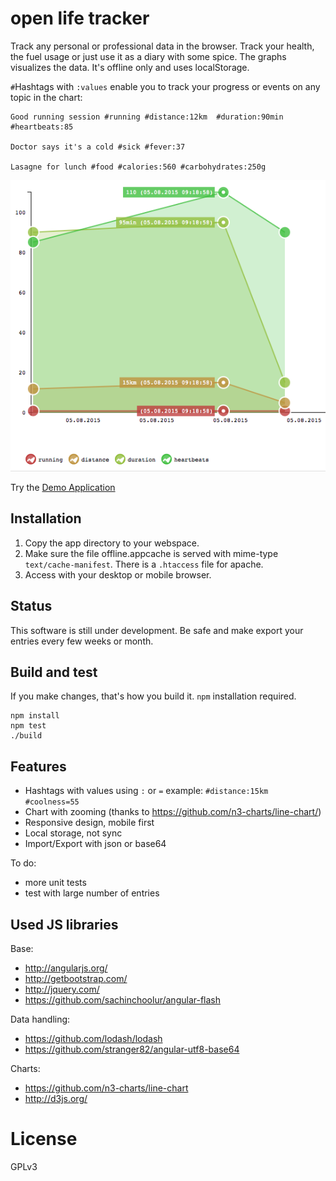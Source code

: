open life tracker
=================
Track any personal or professional data in the browser. Track your health, the fuel usage or just use it as a diary with some spice. The graphs visualizes the data. It's offline only and uses localStorage. 

`#`Hashtags with `:values` enable you to track your progress or events on any topic in the chart: 

    Good running session #running #distance:12km  #duration:90min #heartbeats:85
    
    Doctor says it's a cold #sick #fever:37  

    Lasagne for lunch #food #calories:560 #carbohydrates:250g
![Demo Chart](doc-chart.png)

Try the [Demo Application](https://synox.github.io/open-life-tracker/app/)
## Installation
1. Copy the app directory to your webspace. 
2. Make sure the file offline.appcache is served with mime-type `text/cache-manifest`. There is a `.htaccess` file for apache.
3. Access with your desktop or mobile browser. 

## Status
This software is still under development. Be safe and make export your entries every few weeks or month. 

## Build and test
If you make changes, that's how you build it. `npm` installation required.

    npm install
    npm test
    ./build

## Features
- Hashtags with values using `:` or `=` example: `#distance:15km #coolness=55`
- Chart with zooming (thanks to https://github.com/n3-charts/line-chart/)
- Responsive design, mobile first
- Local storage, not sync
- Import/Export with json or base64

To do: 
- more unit tests
- test with large number of entries
  
## Used JS libraries
Base:
 * http://angularjs.org/
 * http://getbootstrap.com/
 * http://jquery.com/
 * https://github.com/sachinchoolur/angular-flash
 
Data handling:
 * https://github.com/lodash/lodash
 * https://github.com/stranger82/angular-utf8-base64 

Charts:
 * https://github.com/n3-charts/line-chart
 * http://d3js.org/



# License

GPLv3